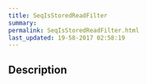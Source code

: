 ```yaml
---
title: SeqIsStoredReadFilter
summary: 
permalink: SeqIsStoredReadFilter.html
last_updated: 19-58-2017 02:58:19
---
```


## Description




